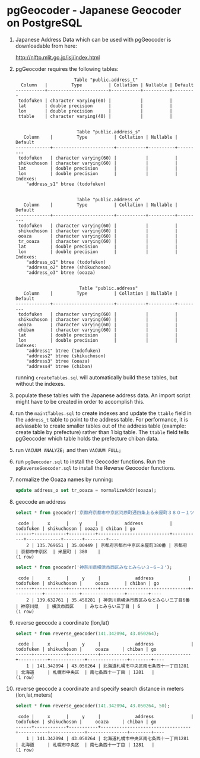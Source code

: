 # pgGeocoder - Japanese Geocoder on PostgreSQL

1. Japanese Address Data which can be used with pgGeocoder 
   is downloadable from here:
   
   http://nlftp.mlit.go.jp/isj/index.html
2. pgGeocoder requires the following tables:
   ```
                         Table "public.address_t"
     Column   |         Type          | Collation | Nullable | Default 
   -----------+-----------------------+-----------+----------+---------
    todofuken | character varying(60) |           |          | 
    lat       | double precision      |           |          | 
    lon       | double precision      |           |          | 
    ttable    | character varying(40) |           |          | 
   
   
                          Table "public.address_s"
      Column    |         Type          | Collation | Nullable | Default 
   -------------+-----------------------+-----------+----------+---------
    todofuken   | character varying(60) |           |          | 
    shikuchoson | character varying(60) |           |          | 
    lat         | double precision      |           |          | 
    lon         | double precision      |           |          | 
   Indexes:
       "address_s1" btree (todofuken)
   
   
                          Table "public.address_o"
      Column    |         Type          | Collation | Nullable | Default 
   -------------+-----------------------+-----------+----------+---------
    todofuken   | character varying(60) |           |          | 
    shikuchoson | character varying(60) |           |          | 
    ooaza       | character varying(60) |           |          | 
    tr_ooaza    | character varying(60) |           |          | 
    lat         | double precision      |           |          | 
    lon         | double precision      |           |          | 
   Indexes:
       "address_o1" btree (todofuken)
       "address_o2" btree (shikuchoson)
       "address_o3" btree (ooaza)
   
   
                           Table "public.address"
      Column    |         Type          | Collation | Nullable | Default 
   -------------+-----------------------+-----------+----------+---------
    todofuken   | character varying(60) |           |          | 
    shikuchoson | character varying(60) |           |          | 
    ooaza       | character varying(60) |           |          | 
    chiban      | character varying(60) |           |          | 
    lat         | double precision      |           |          | 
    lon         | double precision      |           |          | 
   Indexes:
       "address1" btree (todofuken)
       "address2" btree (shikuchoson)
       "address3" btree (ooaza)
       "address4" btree (chiban)
   ```
   running `createTables.sql` will automatically build these tables,
   but without the indexes.
3. populate these tables with the Japanese address data. An import 
   script might have to be created in order to accomplish this.
4. run the `maintTables.sql` to create indexes and update the `ttable`
   field in the `address_t` table to point to the address table. 
   For performance, it is adviasable to create smaller tables out 
   of the address table (example: create table by prefecture) rather 
   than 1 big table. The `ttable` field tells pgGeocoder which table 
   holds the prefecture chiban data.
5. run `VACUUM ANALYZE;` and then `VACUUM FULL;`
6. run `pgGeocoder.sql` to install the Geocoder functions. Run the `pgReverseGeocoder.sql` to
   install the Reverse Geocoder functions.
7. normalize the Ooaza names by running:
   ```sql
   update address_o set tr_ooaza = normalizeAddr(ooaza);
   ```
8. geocode an address
   ```sql
   select * from geocoder('京都府京都市中京区河原町通四条上る米屋町３８０－１ツジクラビル１階');
   ```
   ```
    code |     x      |    y     |          address          | todofuken | shikuchoson | ooaza | chiban | go 
   ------+------------+----------+---------------------------+-----------+-------------+-------+--------+----
       2 | 135.769651 | 35.00449 | 京都府京都市中京区米屋町380番 | 京都府     | 京都市中京区  | 米屋町 | 380    | 
   (1 row)
   ```
   ```sql
   select * from geocoder('神奈川県横浜市西区みなとみらい３−６−３');
   ```
   ```
    code |     x      |     y     |             address             | todofuken | shikuchoson |     ooaza      | chiban | go 
   ------+------------+-----------+---------------------------------+-----------+-------------+----------------+--------+----
       2 | 139.632761 | 35.458281 | 神奈川県横浜市西区みなとみらい三丁目6番 | 神奈川県   | 横浜市西区    | みなとみらい三丁目 | 6      | 
   (1 row)
   ```
9. reverse geocode a coordinate (lon,lat)
   ```sql
   select * from reverse_geocoder(141.342094, 43.050264);
   ```
   ```
    code |     x      |     y     |             address              | todofuken | shikuchoson |     ooaza     | chiban | go 
   ------+------------+-----------+----------------------------------+-----------+-------------+---------------+--------+----
       1 | 141.342094 | 43.050264 | 北海道札幌市中央区南七条西十一丁目1281 | 北海道     | 札幌市中央区  | 南七条西十一丁目 | 1281   | 
   (1 row)
   ```
10. reverse geocode a coordinate and specify search distance in meters (lon,lat,meters)
    ```sql
    select * from reverse_geocoder(141.342094, 43.050264, 50);
    ```
    ```
     code |     x      |     y     |             address              | todofuken | shikuchoson |     ooaza     | chiban | go 
    ------+------------+-----------+----------------------------------+-----------+-------------+---------------+--------+----
        1 | 141.342094 | 43.050264 | 北海道札幌市中央区南七条西十一丁目1281 | 北海道     | 札幌市中央区  | 南七条西十一丁目 | 1281   | 
    (1 row)
    ```

